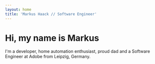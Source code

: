 ```yaml
---
layout: home
title: 'Markus Haack // Software Engineer'
---
```


# Hi, my name is Markus

I'm a developer, home automation enthusiast, proud dad and a Software Engineer at Adobe from Leipzig, Germany.
